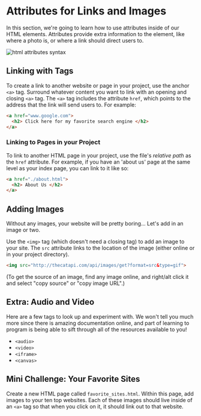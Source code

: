 # Attributes for Links and Images

In this section, we're going to learn how to use attributes inside of our HTML elements. Attributes provide extra information to the element, like where a photo is, or where a link should direct users to.

![html attributes syntax](https://s3.amazonaws.com/upperline/curriculum-assets/html/attribute-syntax.png)

##  Linking with <a> Tags
To create a link to another website or page in your project, use the anchor `<a>` tag. Surround whatever content you want to link with an opening and closing `<a>` tag. The `<a>` tag includes the attribute `href`, which points to the address that the link will send users to. For example:

```html
<a href="www.google.com">
  <h2> Click here for my favorite search engine </h2>
</a>
```

### Linking to Pages in your Project
To link to another HTML page in your project, use the file's *relative path* as the `href` attribute. For example, if you have an 'about us' page at the same level as your index page, you can link to it like so:

```html
<a href="./about.html">
  <h2> About Us </h2>
</a>
```

## Adding Images
Without any images, your website will be pretty boring... Let's add in an image or two.

Use the `<img>` tag (which doesn't need a closing tag) to add an image to your site. The `src` attribute links to the location of the image (either online or in your project directory).

```html
<img src="http://thecatapi.com/api/images/get?format=src&type=gif">
```
(To get the source of an image, find any image online, and right/alt click it and select "copy source" or "copy image URL".)

## Extra: Audio and Video
Here are a few tags to look up and experiment with. We won't tell you much more since there is amazing documentation online, and part of learning to program is being able to sift through all of the resources available to you!

+ `<audio>`
+ `<video>`
+ `<iframe>`
+ `<canvas>`

## Mini Challenge: Your Favorite Sites
Create a new HTML page called `favorite_sites.html`. Within this page, add images to your ten top websites. Each of these images should live inside of an `<a>` tag so that when you click on it, it should link out to that website.
